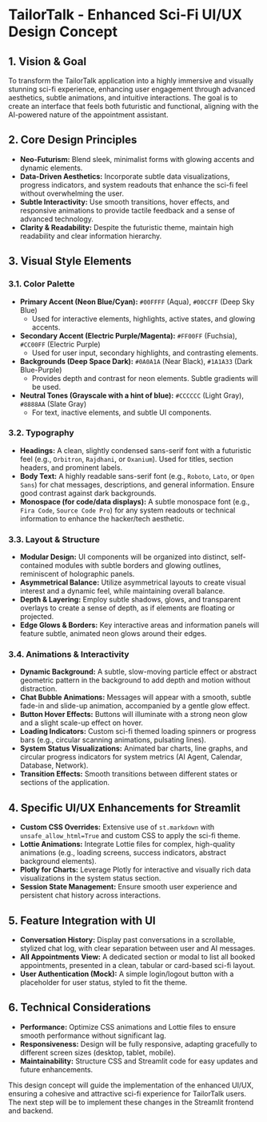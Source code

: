 # TailorTalk - Enhanced Sci-Fi UI/UX Design Concept

## 1. Vision & Goal

To transform the TailorTalk application into a highly immersive and visually stunning sci-fi experience, enhancing user engagement through advanced aesthetics, subtle animations, and intuitive interactions. The goal is to create an interface that feels both futuristic and functional, aligning with the AI-powered nature of the appointment assistant.

## 2. Core Design Principles

*   **Neo-Futurism:** Blend sleek, minimalist forms with glowing accents and dynamic elements.
*   **Data-Driven Aesthetics:** Incorporate subtle data visualizations, progress indicators, and system readouts that enhance the sci-fi feel without overwhelming the user.
*   **Subtle Interactivity:** Use smooth transitions, hover effects, and responsive animations to provide tactile feedback and a sense of advanced technology.
*   **Clarity & Readability:** Despite the futuristic theme, maintain high readability and clear information hierarchy.

## 3. Visual Style Elements

### 3.1. Color Palette

*   **Primary Accent (Neon Blue/Cyan):** `#00FFFF` (Aqua), `#00CCFF` (Deep Sky Blue)
    *   Used for interactive elements, highlights, active states, and glowing accents.
*   **Secondary Accent (Electric Purple/Magenta):** `#FF00FF` (Fuchsia), `#CC00FF` (Electric Purple)
    *   Used for user input, secondary highlights, and contrasting elements.
*   **Backgrounds (Deep Space Dark):** `#0A0A1A` (Near Black), `#1A1A33` (Dark Blue-Purple)
    *   Provides depth and contrast for neon elements. Subtle gradients will be used.
*   **Neutral Tones (Grayscale with a hint of blue):** `#CCCCCC` (Light Gray), `#8888AA` (Slate Gray)
    *   For text, inactive elements, and subtle UI components.

### 3.2. Typography

*   **Headings:** A clean, slightly condensed sans-serif font with a futuristic feel (e.g., `Orbitron`, `Rajdhani`, or `Oxanium`). Used for titles, section headers, and prominent labels.
*   **Body Text:** A highly readable sans-serif font (e.g., `Roboto`, `Lato`, or `Open Sans`) for chat messages, descriptions, and general information. Ensure good contrast against dark backgrounds.
*   **Monospace (for code/data displays):** A subtle monospace font (e.g., `Fira Code`, `Source Code Pro`) for any system readouts or technical information to enhance the hacker/tech aesthetic.

### 3.3. Layout & Structure

*   **Modular Design:** UI components will be organized into distinct, self-contained modules with subtle borders and glowing outlines, reminiscent of holographic panels.
*   **Asymmetrical Balance:** Utilize asymmetrical layouts to create visual interest and a dynamic feel, while maintaining overall balance.
*   **Depth & Layering:** Employ subtle shadows, glows, and transparent overlays to create a sense of depth, as if elements are floating or projected.
*   **Edge Glows & Borders:** Key interactive areas and information panels will feature subtle, animated neon glows around their edges.

### 3.4. Animations & Interactivity

*   **Dynamic Background:** A subtle, slow-moving particle effect or abstract geometric pattern in the background to add depth and motion without distraction.
*   **Chat Bubble Animations:** Messages will appear with a smooth, subtle fade-in and slide-up animation, accompanied by a gentle glow effect.
*   **Button Hover Effects:** Buttons will illuminate with a strong neon glow and a slight scale-up effect on hover.
*   **Loading Indicators:** Custom sci-fi themed loading spinners or progress bars (e.g., circular scanning animations, pulsating lines).
*   **System Status Visualizations:** Animated bar charts, line graphs, and circular progress indicators for system metrics (AI Agent, Calendar, Database, Network).
*   **Transition Effects:** Smooth transitions between different states or sections of the application.

## 4. Specific UI/UX Enhancements for Streamlit

*   **Custom CSS Overrides:** Extensive use of `st.markdown` with `unsafe_allow_html=True` and custom CSS to apply the sci-fi theme.
*   **Lottie Animations:** Integrate Lottie files for complex, high-quality animations (e.g., loading screens, success indicators, abstract background elements).
*   **Plotly for Charts:** Leverage Plotly for interactive and visually rich data visualizations in the system status section.
*   **Session State Management:** Ensure smooth user experience and persistent chat history across interactions.

## 5. Feature Integration with UI

*   **Conversation History:** Display past conversations in a scrollable, stylized chat log, with clear separation between user and AI messages.
*   **All Appointments View:** A dedicated section or modal to list all booked appointments, presented in a clean, tabular or card-based sci-fi layout.
*   **User Authentication (Mock):** A simple login/logout button with a placeholder for user status, styled to fit the theme.

## 6. Technical Considerations

*   **Performance:** Optimize CSS animations and Lottie files to ensure smooth performance without significant lag.
*   **Responsiveness:** Design will be fully responsive, adapting gracefully to different screen sizes (desktop, tablet, mobile).
*   **Maintainability:** Structure CSS and Streamlit code for easy updates and future enhancements.

This design concept will guide the implementation of the enhanced UI/UX, ensuring a cohesive and attractive sci-fi experience for TailorTalk users. The next step will be to implement these changes in the Streamlit frontend and backend.

